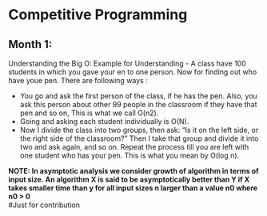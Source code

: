 # Competitive Programming

## Month 1:
   Understanding the Big O:
    Example for Understanding - A class have 100 students in which you gave your en to one person. Now for finding out who have youe pen. There are following ways :
  * You go and ask the first person of the class, if he has the pen. Also, you ask this person about other 99 people in the classroom if they have that pen and so on,
This is what we call O(n2).
  * Going and asking each student individually is O(N).
  * Now I divide the class into two groups, then ask: “Is it on the left side, or the right side of the classroom?” Then I take that group and divide it into two and ask again, and so on. Repeat the process till you are left with one student who has your pen. This is what you mean by O(log n).

**NOTE: In asymptotic analysis we consider growth of algorithm in terms of input size. An algorithm X is said to be asymptotically better than Y if X takes smaller time than y for all input sizes n larger than a value n0 where n0 > 0**  
#Just for contribution
